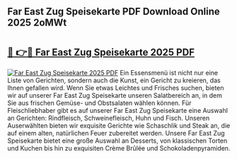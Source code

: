 ## Far East Zug Speisekarte PDF Download Online 2025 2oMWt

# <h2><a href="http://gc8806.nevu.top/?p=Far+East+Zug+Speisekarte">🔗 👉🔴 Far East Zug Speisekarte 2025 PDF</a></h2>

[![Far East Zug Speisekarte 2025 PDF](https://i.imgur.com/dBaPXMq.png)](http://gc8806.nevu.top/?p=Far+East+Zug+Speisekarte)
Ein Essensmenü ist nicht nur eine Liste von Gerichten, sondern auch die Kunst, ein Gericht zu kreieren, das Ihnen gefallen wird. Wenn Sie etwas Leichtes und Frisches suchen, bieten wir auf unserer Far East Zug Speisekarte unseren Salatbereich an, in dem Sie aus frischen Gemüse- und Obstsalaten wählen können. Für Fleischliebhaber gibt es auf unserer Far East Zug Speisekarte eine Auswahl an Gerichten: Rindfleisch, Schweinefleisch, Huhn und Fisch. Unseren Auserwählten bieten wir exquisite Gerichte wie Schaschlik und Steak an, die auf einem alten, natürlichen Feuer zubereitet werden. Unsere Far East Zug Speisekarte bietet eine große Auswahl an Desserts, von klassischen Torten und Kuchen bis hin zu exquisiten Crème Brûlée und Schokoladenpyramiden.
